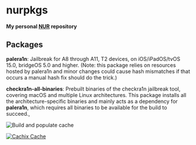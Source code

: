 # nurpkgs

**My personal [NUR](https://github.com/nix-community/NUR) repository**

## Packages

**palera1n**: Jailbreak for A8 through A11, T2 devices, on iOS/iPadOS/tvOS 15.0, bridgeOS 5.0 and higher. (Note: this package relies on resources hosted by palera1n and minor changes could cause hash mismatches if that occurs a manual hash fix should do the trick.)

**checkra1n-all-binaries**: Prebuilt binaries of the checkra1n jailbreak tool, covering macOS and multiple Linux architectures. This package installs all the architecture-specific binaries and mainly acts as a dependency for **palera1n**, which requires all binaries to be available for the build to succeed.,

![Build and populate cache](https://github.com/Ziyoid/nurpkgs/workflows/Build%20and%20populate%20cache/badge.svg)

[![Cachix Cache](https://img.shields.io/badge/cachix-nurpkgs-cachix-blue.svg)](https://nurpkgs-cachix.cachix.org)

